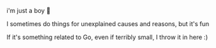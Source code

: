 i'm just a boy 🎀

I sometimes do things for unexplained causes and reasons, but it's fun

If it's something related to Go, even if terribly small, I throw it in here :)
